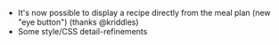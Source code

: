 - It's now possible to display a recipe directly from the meal plan (new "eye button") (thanks @kriddles)
- Some style/CSS detail-refinements
